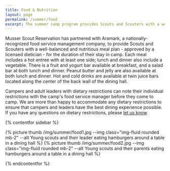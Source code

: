 ```yaml
---
title: Food & Nutrition
layout: page
permalink: /summer/food
excerpt: The summer camp program provides Scouts and Scouters with a well-balanced and nutritious meal plan for the duration of their stay in camp.
---
```


Musser Scout Reservation has partnered with Aramark, a nationally-recognized food service management company, to provide Scouts and Scouters with a well-balanced and nutritious meal plan - approved by a licensed dietician - for the duration of their stay in camp. Each meal includes a hot entree with at least one side; lunch and dinner also include a vegetable. There is a fruit and yogurt bar available at breakfast, and a salad bar at both lunch and dinner. Peanut butter and jelly are also available at both lunch and dinner. Hot and cold drinks are available at twin juice bars located along the center of the back wall of the dining hall.

Campers and adult leaders with dietary restrictions can note their individual restrictions with the camp's food service manager before they come to camp. We are more than happy to accommodate any dietary restrictions to ensure that campers and leaders have the best dining experience possible. If you have any questions on dietary restrictions, please [let us know](/contact?subject=Food).

{% contentfor sidebar %}

{% picture thumb /img/summer/food1.jpg --img class="img-fluid rounded mb-2" --alt Young scouts and their leader eating hamburgers around a table in a dining hall %}
{% picture thumb /img/summer/food2.jpg --img class="img-fluid rounded mb-2" --alt Young scouts and their parents eating hamburgers around a table in a dining hall %}

{% endcontentfor %}
